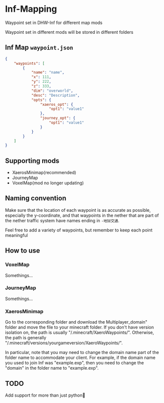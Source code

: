 # Inf-Mapping

Waypoint set in DHW-Inf for different map mods

Waypoint set in different mods will be stored in different folders

## Inf Map `waypoint.json`

```json
{
    "waypoints": [
        {
            "name": "name",
            "x": 111,
            "y": 222,
            "z": 333,
            "dim": "overworld",
            "desc": "Description",
            "opts": {
                "xaeros_opt": {
                    "opt1": "value1"
                },
                "journey_opt": {
                    "opt1": "value1"
                }
            }
        }
    ]
}
```

## Supporting mods

- XaerosMinimap(recommended)
- JourneyMap
- VoxelMap(mod no longer updating)

## Naming convention

Make sure that the location of each waypoint is as accurate as possible, especially the y-coordinate, and that waypoints in the nether that are part of the nether traffic system have names ending in `-地狱交通`.

Feel free to add a variety of waypoints, but remember to keep each point meaningful

## How to use

### VoxelMap

Somethings...

### JourneyMap

Somethings...

### XaerosMinimap

Go to the corresponding folder and download the Multiplayer_domain" folder and move the file to your minecraft folder. If you don't have version isolation on, the path is usually "/.minecraft/XaeroWaypoints/". Otherwise, the path is generally "/.minecraft/versions/yourgameversion/XaeroWaypoints/".

In particular, note that you may need to change the domain name part of the folder name to accommodate your client. For example, if the domain name you used to join Inf was "example.exp", then you need to change the "domain" in the folder name to "example.exp".

## TODO

Add support for more than just python🤮
